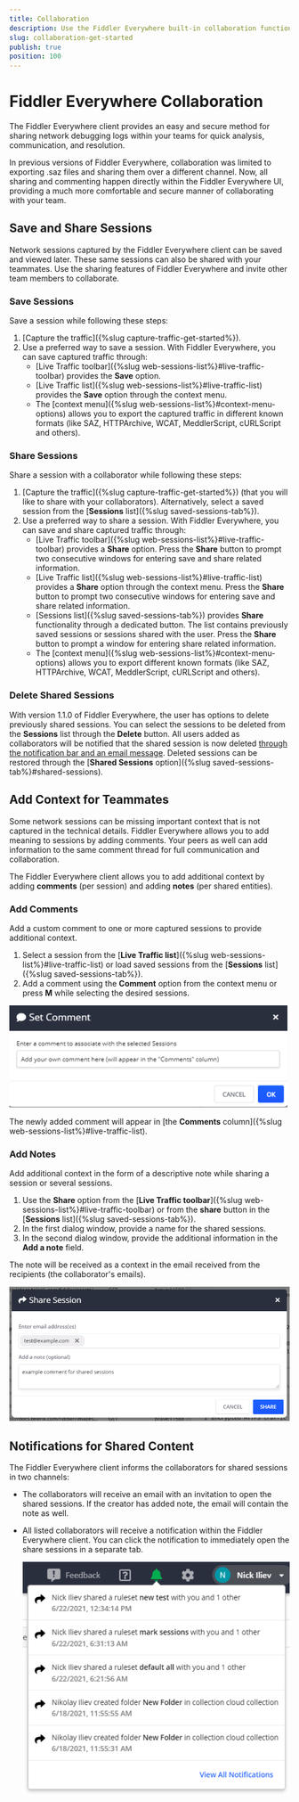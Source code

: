 ```yaml
---
title: Collaboration
description: Use the Fiddler Everywhere built-in collaboration functionalities to share and investigate network issues with your team
slug: collaboration-get-started
publish: true
position: 100
---
```


# Fiddler Everywhere Collaboration

The Fiddler Everywhere client provides an easy and secure method for sharing network debugging logs within your teams for quick analysis, communication, and resolution. 

In previous versions of Fiddler Everywhere, collaboration was limited to exporting .saz files and sharing them over a different channel. Now, all sharing and commenting happen directly within the Fiddler Everywhere UI, providing a much more comfortable and secure manner of collaborating with your team.

## Save and Share Sessions

Network sessions captured by the Fiddler Everywhere client can be saved and viewed later. These same sessions can also be shared with your teammates. Use the sharing features of Fiddler Everywhere and invite other team members to collaborate.

### Save Sessions

Save a session while following these steps:
 1. [Capture the traffic]({%slug capture-traffic-get-started%}).
 2. Use a preferred way to save a session. With Fiddler Everywhere, you can save captured traffic through:
    - [Live Traffic toolbar]({%slug web-sessions-list%}#live-traffic-toolbar) provides the **Save**  option.
    - [Live Traffic list]({%slug web-sessions-list%}#live-traffic-list) provides the **Save** option through the context menu.
    - The [context menu]({%slug web-sessions-list%}#context-menu-options) allows you to export the captured traffic in different known formats (like SAZ, HTTPArchive, WCAT, MeddlerScript, cURLScript and others).

### Share Sessions

Share a session with a collaborator while following these steps:
 1. [Capture the traffic]({%slug capture-traffic-get-started%}) (that you will like to share with your collaborators). Alternatively, select a saved session from the [**Sessions** list]({%slug saved-sessions-tab%}).
 2. Use a preferred way to share a session. With Fiddler Everywhere, you can save and share captured traffic through:
    - [Live Traffic toolbar]({%slug web-sessions-list%}#live-traffic-toolbar) provides a **Share** option. Press the **Share** button to prompt two consecutive windows for entering save and share related information.
    - [Live Traffic list]({%slug web-sessions-list%}#live-traffic-list) provides a **Share** option through the context menu. Press the **Share** button to prompt two consecutive windows for entering save and share related information.
    - [Sessions list]({%slug saved-sessions-tab%}) provides **Share** functionality through a dedicated button. The list contains previously saved sessions or sessions shared with the user. Press the **Share** button to prompt a window for entering share related information.
    - The [context menu]({%slug web-sessions-list%}#context-menu-options) allows you to export different known formats (like SAZ, HTTPArchive, WCAT, MeddlerScript, cURLScript and others).


### Delete Shared Sessions

With version 1.1.0 of Fiddler Everywhere, the user has options to delete previously shared sessions. You can select the sessions to be deleted from the **Sessions** list through the **Delete** button. All users added as collaborators will be notified that the shared session is now deleted [through the notification bar and an email message](#notifications-for-shared-content). Deleted sessions can be restored through the [**Shared Sessions** option]({%slug saved-sessions-tab%}#shared-sessions).


## Add Context for Teammates

Some network sessions can be missing important context that is not captured in the technical details. Fiddler Everywhere allows you to add meaning to sessions by adding comments. Your peers as well can add information to the same comment thread for full communication and collaboration.

The Fiddler Everywhere client allows you to add additional context by adding **comments** (per session) and adding **notes** (per shared entities).

### Add Comments

Add a custom comment to one or more captured sessions to provide additional context.

1. Select a session from the [**Live Traffic list**]({%slug web-sessions-list%}#live-traffic-list) or load saved sessions from the [**Sessions** list]({%slug saved-sessions-tab%}).
2. Add a comment using the **Comment** option from the context menu or press **M** while selecting the desired sessions.

![Add a comment for selected sessions](../images/livetraffic/websessions/add-session-comment.png)

The newly added comment will appear in [the **Comments** column]({%slug web-sessions-list%}#live-traffic-list).

### Add Notes

Add additional context in the form of a descriptive note while sharing a session or several sessions. 

1. Use the **Share** option from the [**Live Traffic toolbar**]({%slug web-sessions-list%}#live-traffic-toolbar) or from the **share** button in the [**Sessions** list]({%slug saved-sessions-tab%}).
2. In the first dialog window, provide a name for the shared sessions.
3. In the second dialog window, provide the additional information in the **Add a note** field. 

The note will be received as a context in the email received from the recipients (the collaborator's emails).

![Add a note in share prompt window](../images/livetraffic/websessions/websessions-toolbar-share-shareprompt.png)

## Notifications for Shared Content

The Fiddler Everywhere client informs the collaborators for shared sessions in two channels:
- The collaborators will receive an email with an invitation to open the shared sessions. If the creator has added note, the email will contain the note as well.
- All listed collaborators will receive a notification within the Fiddler Everywhere client. You can click the notification to immediately open the share sessions in a separate tab.

    ![Notification for received content](../images/settings/notifications-for-shared-content.png)